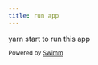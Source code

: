 ```yaml
---
title: run app
---
```

yarn start to run this app

<SwmMeta version="3.0.0" repo-id="Z2l0aHViJTNBJTNBRWNvbGV0YS1qcyUzQSUzQW5hdGFsaWEtc2E=" repo-name="Ecoleta-js"><sup>Powered by [Swimm](https://app.swimm.io/)</sup></SwmMeta>
